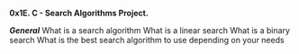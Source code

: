 ****0x1E. C - Search Algorithms Project.****

***General***
What is a search algorithm
What is a linear search
What is a binary search
What is the best search algorithm to use depending on your needs
